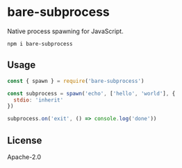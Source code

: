 # bare-subprocess

Native process spawning for JavaScript.

```
npm i bare-subprocess
```

## Usage

```js
const { spawn } = require('bare-subprocess')

const subprocess = spawn('echo', ['hello', 'world'], {
  stdio: 'inherit'
})

subprocess.on('exit', () => console.log('done'))
```

## License

Apache-2.0

